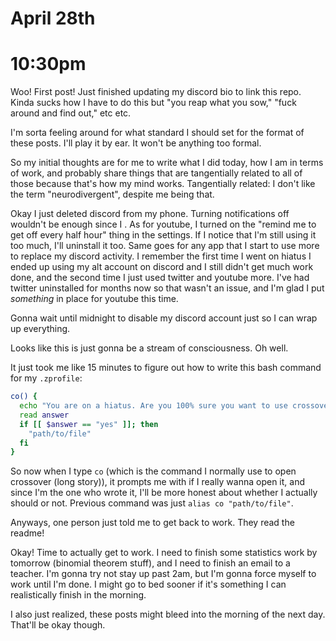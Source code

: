 # April 28th

# 10:30pm
Woo! First post! Just finished updating my discord bio to link this repo. Kinda sucks how I have to do this but "you reap what you sow," "fuck around and find out," etc etc.

I'm sorta feeling around for what standard I should set for the format of these posts. I'll play it by ear. It won't be anything too formal.

So my initial thoughts are for me to write what I did today, how I am in terms of work, and probably share things that are tangentially related to all of those because that's how my mind works. Tangentially related: I don't like the term "neurodivergent", despite me being that.

Okay I just deleted discord from my phone. Turning notifications off wouldn't be enough since I . As for youtube, I turned on the "remind me to get off every half hour" thing in the settings. If I notice that I'm still using it too much, I'll uninstall it too. Same goes for any app that I start to use more to replace my discord activity. I remember the first time I went on hiatus I ended up using my alt account on discord and I still didn't get much work done, and the second time I just used twitter and youtube more. I've had twitter uninstalled for months now so that wasn't an issue, and I'm glad I put *something* in place for youtube this time.

Gonna wait until midnight to disable my discord account just so I can wrap up everything.

Looks like this is just gonna be a stream of consciousness. Oh well.

It just took me like 15 minutes to figure out how to write this bash command for my `.zprofile`:

```bash
co() {
  echo "You are on a hiatus. Are you 100% sure you want to use crossover?"
  read answer
  if [[ $answer == "yes" ]]; then
    "path/to/file"
  fi
}
```

So now when I type `co` (which is the command I normally use to open crossover (long story)), it prompts me with if I really wanna open it, and since I'm the one who wrote it, I'll be more honest about whether I actually should or not. Previous command was just `alias co "path/to/file"`.

Anyways, one person just told me to get back to work. They read the readme!

Okay! Time to actually get to work. I need to finish some statistics work by tomorrow (binomial theorem stuff), and I need to finish an email to a teacher. I'm gonna try not stay up past 2am, but I'm gonna force myself to work until I'm done. I might go to bed sooner if it's something I can realistically finish in the morning.

I also just realized, these posts might bleed into the morning of the next day. That'll be okay though.
